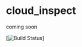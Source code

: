 # cloud_inspect
coming soon

[![Build Status](https://vsrm.dev.azure.com/eltimmo/_apis/public/Release/badge/c95fc2c4-4602-4e23-84f2-32c9c44dae84/1/1)]

